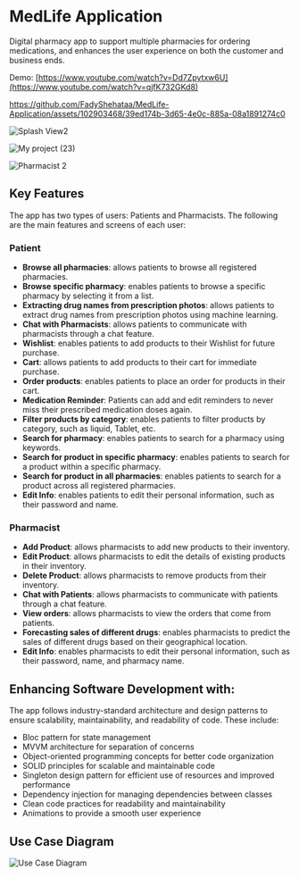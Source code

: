 # MedLife Application     
Digital pharmacy app to support multiple pharmacies for ordering medications, and enhances the user experience on both the customer and business ends.

Demo: [https://www.youtube.com/watch?v=Dd7Zpytxw6U](https://www.youtube.com/watch?v=qjfK732GKd8)

https://github.com/FadyShehataa/MedLife-Application/assets/102903468/39ed174b-3d65-4e0c-885a-08a1891274c0


![Splash View2](https://github.com/FadyShehataa/test/assets/102903468/f51379c5-3734-487b-8941-dbb1d9fc1e6a)

![My project (23)](https://github.com/FadyShehataa/test/assets/102903468/e83aa8c3-f84f-479d-a996-c3beeb1f9771)

![Pharmacist 2](https://github.com/FadyShehataa/MedLife-Application/assets/102903468/a811c00e-04f8-4185-9ad2-89534e0bd3f9)


## Key Features
The app has two types of users: Patients and Pharmacists. The following are the main features and screens of each user:

### Patient
- **Browse all pharmacies**: allows patients to browse all registered pharmacies.
- **Browse specific pharmacy**: enables patients to browse a specific pharmacy by selecting it from a list.
- **Extracting drug names from prescription photos**: allows patients to extract drug names from prescription photos using machine learning.
- **Chat with Pharmacists**: allows patients to communicate with pharmacists through a chat feature.
- **Wishlist**: enables patients to add products to their Wishlist for future purchase.
- **Cart**: allows patients to add products to their cart for immediate purchase.
- **Order products**: enables patients to place an order for products in their cart.
- **Medication Reminder**: Patients can add and edit reminders to never miss their prescribed medication doses again. 
- **Filter products by category**: enables patients to filter products by category, such as liquid, Tablet, etc.
- **Search for pharmacy**: enables patients to search for a pharmacy using keywords.
- **Search for product in specific pharmacy**: enables patients to search for a product within a specific pharmacy.
- **Search for product in all pharmacies**: enables patients to search for a product across all registered pharmacies.
- **Edit Info**: enables patients to edit their personal information, such as their password and name.

### Pharmacist
- **Add Product**: allows pharmacists to add new products to their inventory.
- **Edit Product**: allows pharmacists to edit the details of existing products in their inventory.
- **Delete Product**: allows pharmacists to remove products from their inventory.
- **Chat with Patients**: allows pharmacists to communicate with patients through a chat feature.
- **View orders**: allows pharmacists to view the orders that come from patients.
- **Forecasting sales of different drugs**: enables pharmacists to predict the sales of different drugs based on their geographical location.
- **Edit Info**: enables pharmacists to edit their personal information, such as their password, name, and pharmacy name.


## Enhancing Software Development with:

The app follows industry-standard architecture and design patterns to ensure scalability, maintainability, and readability of code. These include:
- Bloc pattern for state management
- MVVM architecture for separation of concerns
- Object-oriented programming concepts for better code organization
- SOLID principles for scalable and maintainable code
- Singleton design pattern for efficient use of resources and improved performance
- Dependency injection for managing dependencies between classes
- Clean code practices for readability and maintainability
- Animations to provide a smooth user experience


## Use Case Diagram
![Use Case Diagram](https://github.com/FadyShehataa/test/assets/102903468/5a175cbb-0ab8-4a5b-9aa1-d0156d5e15d8)
